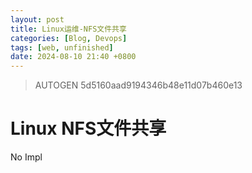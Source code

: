 ```yaml
---
layout: post
title: Linux运维-NFS文件共享
categories: [Blog, Devops]
tags: [web, unfinished]
date: 2024-08-10 21:40 +0800
---
```

> AUTOGEN 5d5160aad9194346b48e11d07b460e13

# Linux NFS文件共享

No Impl
